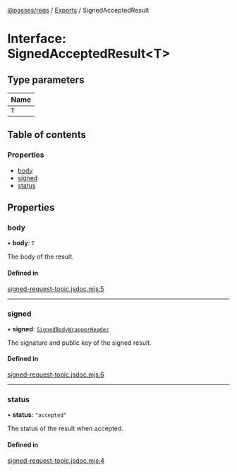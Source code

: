 [@passes/reqs](../README.md) / [Exports](../modules.md) / SignedAcceptedResult

# Interface: SignedAcceptedResult\<T\>

## Type parameters

| Name |
| :------ |
| `T` |

## Table of contents

### Properties

- [body](SignedAcceptedResult.md#body)
- [signed](SignedAcceptedResult.md#signed)
- [status](SignedAcceptedResult.md#status)

## Properties

### body

• **body**: `T`

The body of the result.

#### Defined in

[signed-request-topic.jsdoc.mjs:5](https://github.com/passes-org/passes/blob/d32fb4d/packages/reqs/src/signed-request-topic.jsdoc.mjs#L5)

___

### signed

• **signed**: [`SignedBodyWrapperHeader`](SignedBodyWrapperHeader.md)

The signature and public key of the signed result.

#### Defined in

[signed-request-topic.jsdoc.mjs:6](https://github.com/passes-org/passes/blob/d32fb4d/packages/reqs/src/signed-request-topic.jsdoc.mjs#L6)

___

### status

• **status**: ``"accepted"``

The status of the result when accepted.

#### Defined in

[signed-request-topic.jsdoc.mjs:4](https://github.com/passes-org/passes/blob/d32fb4d/packages/reqs/src/signed-request-topic.jsdoc.mjs#L4)
